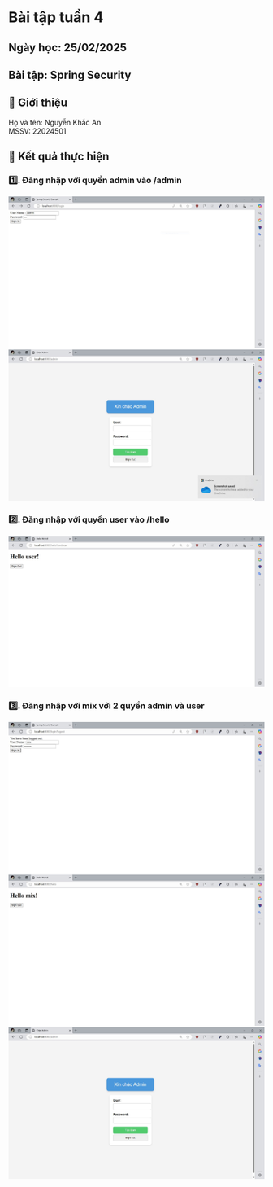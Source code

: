 # Bài tập tuần 4
## Ngày học: 25/02/2025
## Bài tập: Spring Security

## 📌 Giới thiệu
Họ và tên: Nguyễn Khắc An\
MSSV: 22024501

## 📌 Kết quả thực hiện
### 1️⃣. Đăng nhập với quyền admin vào /admin
![Alt text](1.JPG)
![Alt text](2.JPG)
### 2️⃣. Đăng nhập với quyền user vào /hello
![Alt text](3.JPG)
### 3️⃣. Đăng nhập với mix với 2 quyền admin và user
![Alt text](4.JPG)
![Alt text](5.JPG)
![Alt text](7.JPG)

